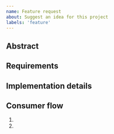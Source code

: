 ```yaml
---
name: Feature request
about: Suggest an idea for this project
labels: 'feature'
---
```


## Abstract
<!-- 
Describe the feature you would like us to add to the library. 
In case your feature request is related to a problem then add a clear and concise description of what the problem is. Ex. I'm always frustrated when [...] 
-->

## Requirements
<!-- Add a clear and concise description of the feature you want us to implement. -->

## Implementation details
<!-- Add some impementation details in case you have. -->

## Consumer flow
<!-- Add a step by step instruction of how to test the feature. -->
1. 
2. 

